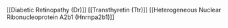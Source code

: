 [[Diabetic Retinopathy (Dr)]]
[[Transthyretin (Ttr)]]
[[Heterogeneous Nuclear Ribonucleoprotein A2b1 (Hnrnpa2b1)]]
